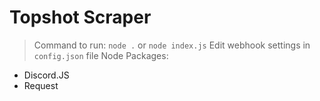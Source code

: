 # Topshot Scraper

> Command to run: `node .` or `node index.js`
> Edit webhook settings in `config.json` file
Node Packages:
* Discord.JS
* Request